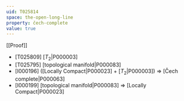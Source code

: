 ```yaml
---
uid: T025814
space: the-open-long-line
property: čech-complete
value: true
---
```

[[Proof]]

* [T025809] [$T_2$|P000003]
* [T025795] [topological manifold|P000083]
* [I000196] ([Locally Compact|P000023] + [$T_2$|P000003]) => [Čech complete|P000063]
* [I000199] [topological manifold|P000083] => [Locally Compact|P000023]

